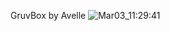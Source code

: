 GruvBox by Avelle
![Mar03_11:29:41](https://user-images.githubusercontent.com/76952027/222697392-100a137c-5c68-4622-8730-09188ca8a0c8.png)
